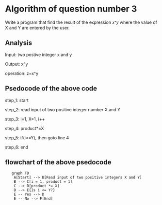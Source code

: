 # Algorithm of question number 3

Write a program that find the result of the expression 𝑥^𝑦 where the value of X and Y are entered by the user.

## Analysis

Input: two postive integer x and y

Output: x^y

operation: z=x^y
 
## Psedocode of the above code

step_1: start

step_2: read input of two positive integer number X and Y

step_3: i=1, X=1, i++

step_4: product*=X

step_5: if(i<=Y), then goto line 4

step_6: end


## flowchart of the above psedocode

```mermaid
   graph TD
    A[Start] --> B[Read input of two positive integers X and Y]
    B --> C[i = 1, product = 1]
    C --> D[product *= X]
    D --> E{Is i <= Y?}
    E -- Yes --> D
    E -- No --> F[End]
